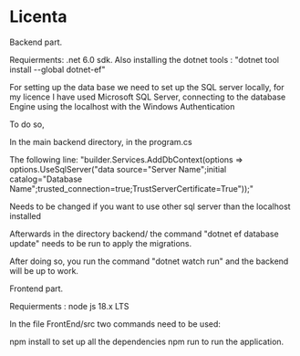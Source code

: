 # Licenta

Backend part.

Requierments: .net 6.0 sdk.
Also installing the dotnet tools : "dotnet tool install --global dotnet-ef"

For setting up the data base we need to set up the SQL server locally, for my licence I have used Microsoft SQL Server, connecting to the database Engine
using the localhost with the Windows Authentication

To do so,

In the main backend directory, in the program.cs 

The following line:
"builder.Services.AddDbContext(options => options.UseSqlServer("data source="Server Name";initial catalog="Database Name";trusted_connection=true;TrustServerCertificate=True"));"

Needs to be changed if you want to use other sql server than the localhost installed

Afterwards in the directory backend/ the command "dotnet ef database update" needs to be run to apply the migrations.

After doing so, you run the command "dotnet watch run" and the backend will be up to work.

Frontend part.

Requierments :  node js 18.x LTS

In the file FrontEnd/src two commands need to be used:

npm install to set up all the dependencies
npm run to run the application.



